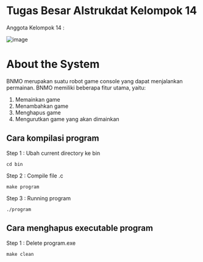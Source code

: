 # Tugas Besar Alstrukdat Kelompok 14
Anggota Kelompok 14 : 

![image](https://user-images.githubusercontent.com/110537201/199420492-b7bbf65c-0b3e-4a8a-aaa5-4f0059386617.png)

# About the System

BNMO merupakan suatu robot game console yang dapat menjalankan permainan. BNMO memiliki beberapa fitur utama, yaitu:
1. Memainkan game
2. Menambahkan game
3. Menghapus game
4. Mengurutkan game yang akan dimainkan

## Cara kompilasi program

Step 1 : Ubah current directory ke bin
```
cd bin
```

Step 2 : Compile file .c
```
make program
```

Step 3 : Running program
```
./program
```

## Cara menghapus executable program

Step 1 : Delete program.exe
```
make clean
```
